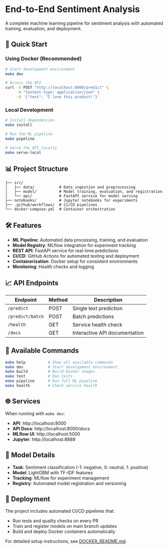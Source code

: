 # End-to-End Sentiment Analysis

A complete machine learning pipeline for sentiment analysis with automated training, evaluation, and deployment.

## 🚀 Quick Start

### Using Docker (Recommended)
```bash
# Start development environment
make dev

# Access the API
curl -X POST "http://localhost:8000/predict" \
     -H "Content-Type: application/json" \
     -d '{"text": "I love this product!"}'
```

### Local Development
```bash
# Install dependencies
make install

# Run the ML pipeline
make pipeline

# Serve the API locally
make serve-local
```

## 📊 Project Structure

```
├── src/
│   ├── data/           # Data ingestion and preprocessing
│   ├── model/          # Model training, evaluation, and registration
│   └── api/            # FastAPI service for model serving
├── notebooks/          # Jupyter notebooks for experiments
├── .github/workflows/  # CI/CD pipelines
└── docker-compose.yml  # Container orchestration
```

## 🛠️ Features

- **ML Pipeline**: Automated data processing, training, and evaluation
- **Model Registry**: MLflow integration for experiment tracking
- **REST API**: FastAPI service for real-time predictions
- **CI/CD**: GitHub Actions for automated testing and deployment
- **Containerization**: Docker setup for consistent environments
- **Monitoring**: Health checks and logging

## 📈 API Endpoints

| Endpoint | Method | Description |
|----------|--------|-------------|
| `/predict` | POST | Single text prediction |
| `/predict/batch` | POST | Batch predictions |
| `/health` | GET | Service health check |
| `/docs` | GET | Interactive API documentation |

## 🔧 Available Commands

```bash
make help          # Show all available commands
make dev           # Start development environment
make build         # Build Docker images
make test          # Run tests
make pipeline      # Run full ML pipeline
make health        # Check service health
```

## 🌐 Services

When running with `make dev`:
- **API**: http://localhost:8000
- **API Docs**: http://localhost:8000/docs
- **MLflow UI**: http://localhost:5000
- **Jupyter**: http://localhost:8888

## 📝 Model Details

- **Task**: Sentiment classification (-1: negative, 0: neutral, 1: positive)
- **Model**: LightGBM with TF-IDF features
- **Tracking**: MLflow for experiment management
- **Registry**: Automated model registration and versioning

## 🚀 Deployment

The project includes automated CI/CD pipelines that:
- Run tests and quality checks on every PR
- Train and register models on main branch updates
- Build and deploy Docker containers automatically

For detailed setup instructions, see [DOCKER_README.md](DOCKER_README.md).
